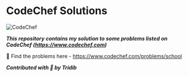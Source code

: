 # CodeChef Solutions

![CodeChef](https://s3.amazonaws.com/codechef_shared/sites/all/themes/abessive/logo-3.png)

***This repository contains my solution to some problems listed on CodeChef (https://www.codechef.com)***

:link: Find the problems here - https://www.codechef.com/problems/school

***Contributed with :yellow_heart: by Tridib***
